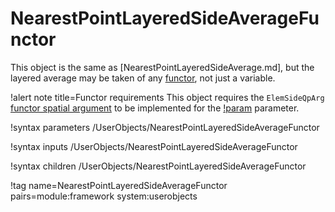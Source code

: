 # NearestPointLayeredSideAverageFunctor

This object is the same as [NearestPointLayeredSideAverage.md], but the layered average may be taken
of any [functor](Functors/index.md), not just a variable.

!alert note title=Functor requirements
This object requires the `ElemSideQpArg` [functor spatial argument](Functors/index.md) to be
implemented for the [!param](/UserObjects/NearestPointLayeredSideAverageFunctor/functor) parameter.

!syntax parameters /UserObjects/NearestPointLayeredSideAverageFunctor

!syntax inputs /UserObjects/NearestPointLayeredSideAverageFunctor

!syntax children /UserObjects/NearestPointLayeredSideAverageFunctor

!tag name=NearestPointLayeredSideAverageFunctor pairs=module:framework system:userobjects
